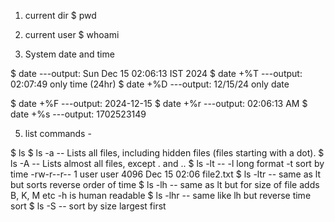 

1. current dir
$ pwd

2. current user
$ whoami

3. System date and time

$ date              ---output: Sun Dec 15 02:06:13 IST 2024 
$ date +%T          ---output: 02:07:49 only time (24hr)
$ date +%D          ---output: 12/15/24 only date


$ date +%F          ---output: 2024-12-15  <Date in YYYY-MM-DD format>
$ date +%r          ---output: 02:06:13 AM  <Time in am pm>
$ date +%s          ---output: 1702523149  <Unix Timestamp>

5. list commands - 

$ ls 
$ ls -a      -- Lists all files, including hidden files (files starting with a dot).
$ ls -A      -- Lists almost all files, except . and ..
$ ls -lt     -- -l long format -t sort by time  -rw-r--r-- 1 user user  4096 Dec 15 02:06 file2.txt
$ ls -ltr    -- same as lt but sorts reverse order of time
$ ls -lh     -- same as lt but for size of file adds B, K, M etc -h is human readable
$ ls -lhr    -- same like lh but reverse time sort
$ ls -S      -- sort by size largest first